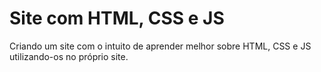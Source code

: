 # Site com HTML, CSS e JS

 Criando um site com o intuito de aprender melhor sobre HTML, CSS e JS utilizando-os no próprio site.
